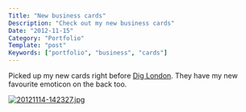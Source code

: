 ```yaml
---
Title: "New business cards"
Description: "Check out my new business cards"
Date: "2012-11-15"
Category: "Portfolio"
Template: "post"
Keywords: ["portfolio", "business", "cards"]
---
```


Picked up my new cards right before [Dig London](http://www.diglondon.ca/). They have my new favourite emoticon on the back too.

[![20121114-142327.jpg](https://ohdoylerules.com/images/20121114-14232711.jpg)](https://ohdoylerules.com/images/20121114-14232711.jpg)
